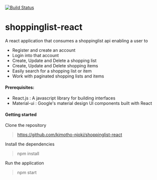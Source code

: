 [![Build Status](https://travis-ci.org/kimotho-njoki/shoppinglist-react.svg?branch=master)](https://travis-ci.org/kimotho-njoki/shoppinglist-react)

# shoppinglist-react
A react application that consumes a shoppinglist api enabling a user to 
* Register and create an account
* Login into that account
* Create, Update and Delete a shopping list
* Create, Update and Delete shopping items
* Easily search for a shopping list or item
* Work with paginated shopping lists and items

#### Prerequisites:

* React.js : A javascript library for building interfaces
* Material-ui : Google's material design UI components built with React

#### Getting started
Clone the repository
> https://github.com/kimotho-njoki/shoppinglist-react

Install the dependencies
> npm install

Run the application
> npm start

